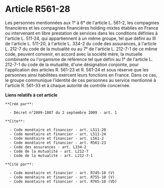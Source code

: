 # Article R561-28

Les personnes mentionnées aux 1° à 6° de l'article L. 561-2, les compagnies financières et les compagnies financières holding
mixtes établies en France ou intervenant en libre prestation de services dans les conditions définies à l'article L. 511-24,
qui appartiennent à un même groupe, tel que défini au III de l'article L. 511-20, à l'article L. 334-2 du code des
assurances, à l'article L. 212-7 du code de la mutualité ou au 7° de l'article L. 212-7-1 de ce même code, peuvent convenir,
en accord avec la société mère, la mutuelle combinante ou l'organisme de référence tel que défini au 1° de l'article L.
212-7-1 du code de la mutualité, d'une désignation conjointe, pour l'application des articles R. 561-23 et R. 561-24 et sous
réserve que les personnes ainsi habilitées exercent leurs fonctions en France. Dans ce cas, le groupe communique l'identité
de ces personnes au service mentionné à l'article R. 561-33 et à chaque autorité de contrôle concernée.

**Liens relatifs à cet article**

	**Créé par**:

	  - Décret n°2009-1087 du 2 septembre 2009 - art. 1

	**Cite**:

	  - Code monétaire et financier - art. L511-20
	  - Code monétaire et financier - art. L511-24
	  - Code monétaire et financier - art. L561-2
	  - Code monétaire et financier - art. R561-23
	  - Code des assurances - art. L334-2
	  - Code de la mutualité - art. L212-7
	  - Code de la mutualité - art. L212-7-1

	**Cité par**:

	  - Code monétaire et financier - art. R745-10 (V)
	  - Code monétaire et financier - art. R755-10 (V)
	  - Code monétaire et financier - art. R765-10 (VD)
